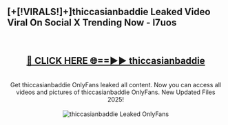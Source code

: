 <h2>[+[!VIRALS!]+]thiccasianbaddie Leaked Video Viral On Social X Trending Now - l7uos</h2>
<br>
<div align="center">
<h2><a href="https://libra.edu.pl?thiccasianbaddie" rel="nofollow">🔴 CLICK HERE 🌐==►► thiccasianbaddie</a></h2>
<br>
Get thiccasianbaddie OnlyFans leaked all content. Now you can access all videos and pictures of thiccasianbaddie OnlyFans. New Updated Files 2025!
<br>
<br>
<a href="https://libra.edu.pl?thiccasianbaddie" rel="nofollow" data-target="animated-image.originalLink"><img src="https://i.ibb.co.com/WyWwxjT/player-gif2.gif" alt="thiccasianbaddie Leaked OnlyFans" style="max-width: 100%; display: inline-block;" data-target="animated-image.originalImage"></a>
</div>
<br>